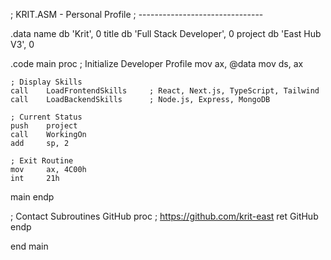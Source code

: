 ; KRIT.ASM - Personal Profile
; -------------------------------

.data
    name        db      'Krit', 0
    title       db      'Full Stack Developer', 0
    project     db      'East Hub V3', 0

.code
main proc
    ; Initialize Developer Profile
    mov     ax, @data
    mov     ds, ax
    
    ; Display Skills
    call    LoadFrontendSkills     ; React, Next.js, TypeScript, Tailwind
    call    LoadBackendSkills      ; Node.js, Express, MongoDB
    
    ; Current Status
    push    project
    call    WorkingOn
    add     sp, 2
    
    ; Exit Routine
    mov     ax, 4C00h
    int     21h
main endp

; Contact Subroutines
GitHub      proc
    ; https://github.com/krit-east
    ret
GitHub      endp

end main
